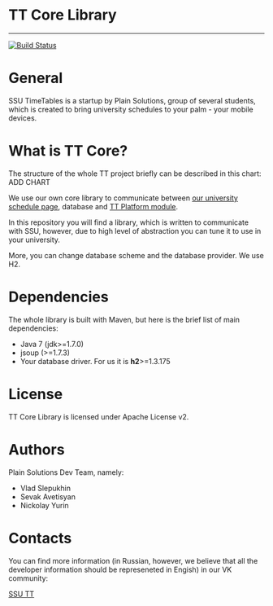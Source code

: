 TT Core Library
=======
----
[![Build Status](https://travis-ci.org/Plain-Solutions/tt-core.svg?branch=dev)](https://travis-ci.org/Plain-Solutions/tt-core)

General
=======
SSU TimeTables is a startup by Plain Solutions, group of several students, which is created to bring university schedules to your palm - your mobile devices. 

What is TT Core?
================
The structure of the whole TT project briefly can be described in this chart:
ADD CHART

We use our own core library to communicate between [our university schedule page](http://www.sgu.ru/schedule), database and [TT Platform module](https://github.com/plain-solutions/tt-platform).

In this repository you will find a library, which is written to communicate with SSU, however, due to high level of abstraction you can tune it to use in your university.

More, you can change database scheme and the database provider. We use H2.

Dependencies
============
The whole library is built with Maven, but here is the brief list of main dependencies:

* Java 7 (jdk>=1.7.0)
* jsoup (>=1.7.3)
* Your database driver. For us it is **h2**>=1.3.175

License
=======
TT Core Library is licensed under Apache License v2.

Authors
=======
Plain Solutions Dev Team, namely:
 
 * Vlad Slepukhin
 * Sevak Avetisyan
 * Nickolay Yurin 
 
Contacts
========
You can find more information (in Russian, however, we believe that all the developer information should be represeneted in Engish) in our VK community: 

[SSU TT](http://vk.com/ssutt)

